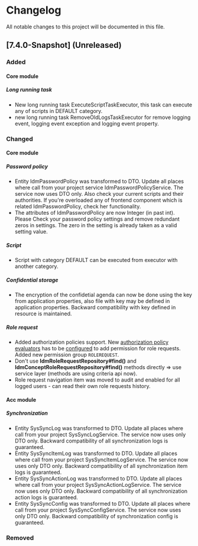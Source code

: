 # Changelog
All notable changes to this project will be documented in this file.


## [7.4.0-Snapshot] (Unreleased)

### Added

#### Core module

##### Long running task

- New long running task ExecuteScriptTaskExecutor, this task can execute any of scripts in DEFAULT category.
- new long running task RemoveOldLogsTaskExecutor for remove logging event, logging event exception and logging event property.

### Changed

#### Core module

##### Password policy

- Entity IdmPasswordPolicy was transformed to DTO. Update all places where call from your project service IdmPasswordPolicyService. The service now uses DTO only. Also check your current scripts and their authorities. If you're overloaded any of frontend component which is related IdmPasswordPolicy, check her functionality.
- The attributes of IdmPasswordPolicy are now Integer (in past int). Please Check your password policy settings and remove redundant zeros in settings. The zero in the setting is already taken as a valid setting value.

##### Script

- Script with category DEFAULT can be executed from executor with another category.

##### Confidential storage

- The encryption of the confidetial agenda can now be done using the key from application properties, also file with key may be defined in application properties. Backward compatibility with key defined in resource is maintained.

##### Role request

- Added authorization policies support. New [authorization policy evaluators](https://wiki.czechidm.com/devel/dev/security/change-user-permissions#security) has to be [configured](https://wiki.czechidm.com/devel/dev/security/authorization#default_settings_of_permissions_for_an_identity_profile) to add permission for role requests. Added new permission group ``ROLEREQUEST``.
- Don't use **IdmRoleRequestRepository#find()** and **IdmConceptRoleRequestRepository#find()** methods directly => use service layer (methods are using criteria api now).
- Role request navigation item was moved to audit and enabled for all logged users - can read their own role requests history.


#### Acc module

##### Synchronization

- Entity SysSyncLog was transformed to DTO. Update all places where call from your project SysSyncLogService. The service now uses only DTO only. Backward compatibility of all synchronization logs is guaranteed.
- Entity SysSyncItemLog was transformed to DTO. Update all places where call from your project SysSyncItemLogService. The service now uses only DTO only. Backward compatibility of all synchronization item logs is guaranteed.
- Entity SysSyncActionLog was transformed to DTO. Update all places where call from your project SysSyncActionLogService. The service now uses only DTO only. Backward compatibility of all synchronization action logs is guaranteed.
- Entity SysSyncConfig was transformed to DTO. Update all places where call from your project SysSyncConfigService. The service now uses only DTO only. Backward compatibility of synchronization config is guaranteed.


### Removed
